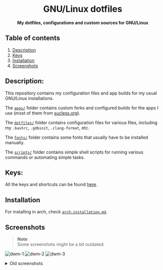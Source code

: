 <div align="center">
    <h1>GNU/Linux dotfiles</h1>
    <b>My dotfiles, configurations and custom sources for GNU/Linux</b>
</div>

## Table of contents
1. [Description](#description)
2. [Keys](#keys)
3. [Installation](#installation)
5. [Screenshots](#screenshots)

## Description:
This repository contains my configuration files and app builds for my usual
GNU/Linux installations.

The [`apps/`](apps) folder contains custom forks and configured builds for the
apps I use (most of them from [sucless.org](https://suckless.org/)).

The [`dotfiles/`](dotfiles) folder contains configuration files for various
files, including my `.bashrc`, `.gdbinit`, `.clang-format`, etc.

The [`fonts/`](fonts) folder contains some fonts that usually have to be
installed manually.

The [`scripts/`](scripts) folder contains simple shell scripts for running
various commands or automating simple tasks.

## Keys:
All the keys and shortcuts can be found
[here](https://github.com/8dcc/linux-dotfiles/blob/main/dwm-cheatsheet.md).

## Installation
For installing in arch, check [`arch-installation.md`](arch-installation.md).

## Screenshots
> **Note**  
> Some screenshots might be a bit outdated.

![dwm-1](https://user-images.githubusercontent.com/29655971/184676058-3b21db3a-724b-4469-bc03-4af3b329740f.png)
![dwm-2](https://user-images.githubusercontent.com/29655971/205071911-3a023757-7499-452a-9a90-b1ae02531004.png)
![dwm-3](https://user-images.githubusercontent.com/29655971/205075239-464894da-6ff7-440d-914f-a0efb7d617c0.png)


<details>
<summary>Old screenshots</summary>

![old-dwm-1](https://user-images.githubusercontent.com/29655971/184675847-9001b39c-4e7a-4a5b-a8f5-dabe1d50e107.png)
![slock-1](https://user-images.githubusercontent.com/29655971/184675917-acc63265-702d-468b-9d0c-e0784d9f970a.png)
</details>
